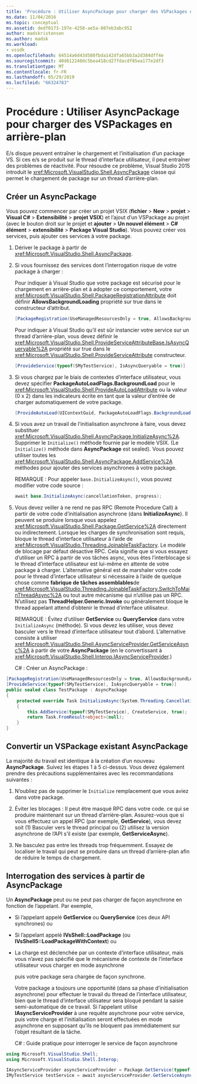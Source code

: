 ```yaml
---
title: 'Procédure : Utiliser AsyncPackage pour charger des VSPackages en arrière-plan | Microsoft Docs'
ms.date: 11/04/2016
ms.topic: conceptual
ms.assetid: dedf0173-197e-4258-ae5a-807eb3abc952
author: madskristensen
ms.author: madsk
ms.workload:
- vssdk
ms.openlocfilehash: 64514a6d43d580fbda142dfa65bb3a2d384dff4e
ms.sourcegitcommit: 40d612240dc5bea418cd27fdacdf85ea177e2df3
ms.translationtype: MT
ms.contentlocale: fr-FR
ms.lasthandoff: 05/29/2019
ms.locfileid: "66324783"
---
```

# <a name="how-to-use-asyncpackage-to-load-vspackages-in-the-background"></a>Procédure : Utiliser AsyncPackage pour charger des VSPackages en arrière-plan
E/s disque peuvent entraîner le chargement et l’initialisation d’un package VS. Si ces e/s se produit sur le thread d’interface utilisateur, il peut entraîner des problèmes de réactivité. Pour résoudre ce problème, Visual Studio 2015 introduit le <xref:Microsoft.VisualStudio.Shell.AsyncPackage> classe qui permet le chargement de package sur un thread d’arrière-plan.

## <a name="create-an-asyncpackage"></a>Créer un AsyncPackage
 Vous pouvez commencer par créer un projet VSIX (**fichier** > **New** > **projet** > **Visual C#**   >  **Extensibilité** > **projet VSIX**) et l’ajout d’un VSPackage au projet (avec le bouton droit sur le projet et **ajouter**  >  **Un nouvel élément**  >   **C# élément** > **extensibilité**  >   **Package Visual Studio**). Vous pouvez créer vos services, puis ajouter ces services à votre package.

1. Dériver le package à partir de <xref:Microsoft.VisualStudio.Shell.AsyncPackage>.

2. Si vous fournissez des services dont l’interrogation risque de votre package à charger :

    Pour indiquer à Visual Studio que votre package est sécurisé pour le chargement en arrière-plan et à adopter ce comportement, votre <xref:Microsoft.VisualStudio.Shell.PackageRegistrationAttribute> doit définir **AllowsBackgroundLoading** propriété sur true dans le constructeur d’attribut.

   ```csharp
   [PackageRegistration(UseManagedResourcesOnly = true, AllowsBackgroundLoading = true)]

   ```

    Pour indiquer à Visual Studio qu’il est sûr instancier votre service sur un thread d’arrière-plan, vous devez définir le <xref:Microsoft.VisualStudio.Shell.ProvideServiceAttributeBase.IsAsyncQueryable%2A> propriété sur true dans le <xref:Microsoft.VisualStudio.Shell.ProvideServiceAttribute> constructeur.

   ```csharp
   [ProvideService(typeof(SMyTestService), IsAsyncQueryable = true)]

   ```

3. Si vous chargez par le biais de contextes d’interface utilisateur, vous devez spécifier **PackageAutoLoadFlags.BackgroundLoad** pour le <xref:Microsoft.VisualStudio.Shell.ProvideAutoLoadAttribute> ou la valeur (0 x 2) dans les indicateurs écrite en tant que la valeur d’entrée de charger automatiquement de votre package.

   ```csharp
   [ProvideAutoLoad(UIContextGuid, PackageAutoLoadFlags.BackgroundLoad)]

   ```

4. Si vous avez un travail de l’initialisation asynchrone à faire, vous devez substituer <xref:Microsoft.VisualStudio.Shell.AsyncPackage.InitializeAsync%2A>. Supprimer le `Initialize()` méthode fournie par le modèle VSIX. (Le `Initialize()` méthode dans **AsyncPackage** est sealed). Vous pouvez utiliser toutes les <xref:Microsoft.VisualStudio.Shell.AsyncPackage.AddService%2A> méthodes pour ajouter des services asynchrones à votre package.

    REMARQUE : Pour appeler `base.InitializeAsync()`, vous pouvez modifier votre code source :

   ```csharp
   await base.InitializeAsync(cancellationToken, progress);
   ```

5. Vous devez veiller à ne rend ne pas RPC (Remote Procedure Call) à partir de votre code d’initialisation asynchrone (dans **InitializeAsync**). Il peuvent se produire lorsque vous appelez <xref:Microsoft.VisualStudio.Shell.Package.GetService%2A> directement ou indirectement.  Lorsque les charges de synchronisation sont requis, bloque le thread d’interface utilisateur à l’aide de <xref:Microsoft.VisualStudio.Threading.JoinableTaskFactory>. Le modèle de blocage par défaut désactive RPC. Cela signifie que si vous essayez d’utiliser un RPC à partir de vos tâches async, vous êtes l’interblocage si le thread d’interface utilisateur est lui-même en attente de votre package à charger. L’alternative général est de marshaler votre code pour le thread d’interface utilisateur si nécessaire à l’aide de quelque chose comme **fabrique de tâches assemblables**de <xref:Microsoft.VisualStudio.Threading.JoinableTaskFactory.SwitchToMainThreadAsync%2A> ou tout autre mécanisme qui n’utilise pas un RPC.  N’utilisez pas **ThreadHelper.Generic.Invoke** ou généralement bloque le thread appelant attend d’obtenir le thread d’interface utilisateur.

    REMARQUE : Évitez d’utiliser **GetService** ou **QueryService** dans votre `InitializeAsync` (méthode). Si vous devez les utiliser, vous devez basculer vers le thread d’interface utilisateur tout d’abord. L’alternative consiste à utiliser <xref:Microsoft.VisualStudio.Shell.AsyncServiceProvider.GetServiceAsync%2A> à partir de votre **AsyncPackage** (en le convertissant à <xref:Microsoft.VisualStudio.Shell.Interop.IAsyncServiceProvider>.)

   C# : Créer un AsyncPackage :

```csharp
[PackageRegistration(UseManagedResourcesOnly = true, AllowsBackgroundLoading = true)]
[ProvideService(typeof(SMyTestService), IsAsyncQueryable = true)]
public sealed class TestPackage : AsyncPackage
{
    protected override Task InitializeAsync(System.Threading.CancellationToken cancellationToken, IProgress<ServiceProgressData> progress)
    {
        this.AddService(typeof(SMyTestService), CreateService, true);
        return Task.FromResult<object>(null);
    }
}
```

## <a name="convert-an-existing-vspackage-to-asyncpackage"></a>Convertir un VSPackage existant AsyncPackage
 La majorité du travail est identique à la création d’un nouveau **AsyncPackage**. Suivez les étapes 1 à 5 ci-dessus. Vous devez également prendre des précautions supplémentaires avec les recommandations suivantes :

1. N’oubliez pas de supprimer le `Initialize` remplacement que vous aviez dans votre package.

2. Éviter les blocages : Il peut être masqué RPC dans votre code. ce qui se produire maintenant sur un thread d’arrière-plan. Assurez-vous que si vous effectuez un appel RPC (par exemple, **GetService**), vous devez soit (1) Basculer vers le thread principal ou (2) utilisez la version asynchrone de l’API s’il existe (par exemple, **GetServiceAsync**).

3. Ne basculez pas entre les threads trop fréquemment. Essayez de localiser le travail qui peut se produire dans un thread d’arrière-plan afin de réduire le temps de chargement.

## <a name="querying-services-from-asyncpackage"></a>Interrogation des services à partir de AsyncPackage
 Un **AsyncPackage** peut ou ne peut pas charger de façon asynchrone en fonction de l’appelant. Par exemple,

- Si l’appelant appelé **GetService** ou **QueryService** (ces deux API synchrones) ou

- Si l’appelant appelé **IVsShell::LoadPackage** (ou **IVsShell5::LoadPackageWithContext**) ou

- La charge est déclenchée par un contexte d’interface utilisateur, mais vous n’avez pas spécifié que le mécanisme de contexte de l’interface utilisateur vous charger en mode asynchrone

  puis votre package sera chargée de façon synchrone.

  Votre package a toujours une opportunité (dans sa phase d’initialisation asynchrone) pour effectuer le travail du thread de l’interface utilisateur, bien que le thread d’interface utilisateur sera bloqué pendant la saisie semi-automatique de ce travail. Si l’appelant utilise **IAsyncServiceProvider** à une requête asynchrone pour votre service, puis votre charge et l’initialisation seront effectuées en mode asynchrone en supposant qu’ils ne bloquent pas immédiatement sur l’objet résultant de la tâche.

  C# : Guide pratique pour interroger le service de façon asynchrone

```csharp
using Microsoft.VisualStudio.Shell;
using Microsoft.VisualStudio.Shell.Interop;

IAsyncServiceProvider asyncServiceProvider = Package.GetService(typeof(SAsyncServiceProvider)) as IAsyncServiceProvider;
IMyTestService testService = await asyncServiceProvider.GetServiceAsync(typeof(SMyTestService)) as IMyTestService;
```

